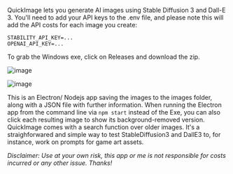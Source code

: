 QuickImage lets you generate AI images using Stable Diffusion 3 and Dall-E 3. You'll need to add your API keys to the .env file, and please note this will add the API costs for each image you create:

    STABILITY_API_KEY=...
    OPENAI_API_KEY=...

To grab the Windows exe, click on Releases and download the zip.

![image](https://github.com/JPhilipp/quickimage/assets/1754503/3a8e4843-4811-422b-8444-b0457732a447)

![image](https://github.com/JPhilipp/quickimage/assets/1754503/5d20992e-cacf-4ea2-9696-1fd65142c125)

This is an Electron/ Nodejs app saving the images to the images folder, along with a JSON file with further information. When running the Electron app from the command line via `npm start` instead of the Exe, you can also click each resulting image to show its background-removed version. QuickImage comes with a search function over older images. It's a straighforwared and simple way to test StableDiffusion3 and DallE3 to, for instance, work on prompts for game art assets.

_Disclaimer: Use at your own risk, this app or me is not responsible for costs incurred or any other issue. Thanks!_
